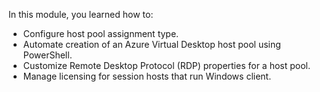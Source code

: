 In this module, you learned how to:

 -  Configure host pool assignment type.
 -  Automate creation of an Azure Virtual Desktop host pool using PowerShell.
 -  Customize Remote Desktop Protocol (RDP) properties for a host pool.
 -  Manage licensing for session hosts that run Windows client.

## 

